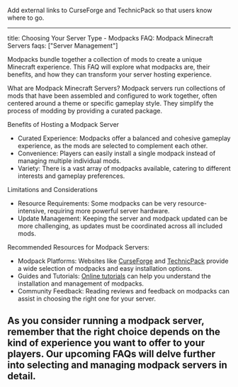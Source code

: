 Add external links to CurseForge and TechnicPack so that users know where to go. 

---
title: Choosing Your Server Type - Modpacks
FAQ: Modpack Minecraft Servers
faqs: ["Server Management"]

Modpacks bundle together a collection of mods to create a unique Minecraft experience. This FAQ will explore what modpacks are, their benefits, and how they can transform your server hosting experience.

What are Modpack Minecraft Servers?
Modpack servers run collections of mods that have been assembled and configured to work together, often centered around a theme or specific gameplay style. They simplify the process of modding by providing a curated package.

Benefits of Hosting a Modpack Server

- Curated Experience: Modpacks offer a balanced and cohesive gameplay experience, as the mods are selected to complement each other.
- Convenience: Players can easily install a single modpack instead of managing multiple individual mods.
- Variety: There is a vast array of modpacks available, catering to different interests and gameplay preferences.

Limitations and Considerations

- Resource Requirements: Some modpacks can be very resource-intensive, requiring more powerful server hardware.
- Update Management: Keeping the server and modpack updated can be more challenging, as updates must be coordinated across all included mods.

Recommended Resources for Modpack Servers:

- Modpack Platforms: Websites like [CurseForge](https://www.curseforge.com/minecraft/mc-mods) and [TechnicPack](https://www.technicpack.net/) provide a wide selection of modpacks and easy installation options.
- Guides and Tutorials: [Online tutorials](https://minecraft.gamepedia.com/Tutorials) can help you understand the installation and management of modpacks.
- Community Feedback: Reading reviews and feedback on modpacks can assist in choosing the right one for your server.

As you consider running a modpack server, remember that the right choice depends on the kind of experience you want to offer to your players. Our upcoming FAQs will delve further into selecting and managing modpack servers in detail.
---
